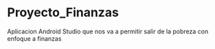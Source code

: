 # Proyecto_Finanzas
Aplicacion Android Studio que nos va a permitir salir de la pobreza con enfoque a finanzas
